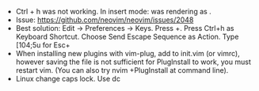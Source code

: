   * Ctrl + h was not working. In insert mode: <c-v><c-h> was rendering as <BS>.
  * Issue: https://github.com/neovim/neovim/issues/2048
  * Best solution: Edit -> Preferences -> Keys. Press +. Press Ctrl+h as Keyboard Shortcut. Choose Send Escape Sequence as Action. Type [104;5u for Esc+
  * When installing new plugins with vim-plug, add to init.vim (or vimrc), however saving the file is not sufficient for PlugInstall to work, you must restart vim. (You can also try nvim +PlugInstall at command line).
  * Linux change caps lock. Use dc
